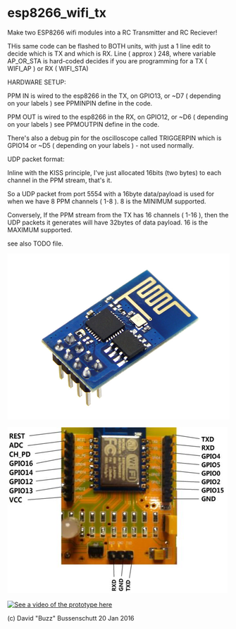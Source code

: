 # esp8266_wifi_tx
Make two ESP8266 wifi modules into a RC Transmitter and RC Reciever!

THis same code can be flashed to BOTH units, with just a 1 line edit to decide which is TX and which is RX.
Line ( approx ) 248, where variable AP_OR_STA is hard-coded decides if you are programming for a TX ( WIFI_AP ) or RX ( WIFI_STA) 

HARDWARE SETUP:

PPM IN is wired to the esp8266 in the TX, on GPIO13, or ~D7 ( depending on your labels ) see PPMINPIN define in the code.

PPM OUT is wired to the esp8266 in the RX, on GPIO12, or ~D6 ( depending on your labels ) see PPMOUTPIN define in the code.

There's also a debug pin for the oscilloscope called TRIGGERPIN which is GPIO14  or ~D5 ( depending on your labels ) - not used normally. 

UDP packet format: 

Inline with the KISS principle, I've just allocated 16bits (two bytes) to each channel in the PPM stream, that's it.    

So a UDP packet from port 5554 with a 16byte data/payload is used for when we have 8 PPM channels ( 1-8 ).  8 is the MINIMUM supported.  

Conversely, If the PPM stream from the TX has 16 channels ( 1-16 ), then the UDP packets it generates will have 32bytes of data payload.  16 is the MAXIMUM supported.

see also TODO file.

![Classic ESP8266 module](/web/esp8266.jpg?raw=true "Classic ESP8266 module")

![Example Dev PCB with ESP8266 module](/web/s-l500.jpg?raw=true "Example Dev PCB with ESP8266 module]")

[![See a video of the prototype here](http://img.youtube.com/vi/6-0GJ21oUO4/0.jpg)](http://www.youtube.com/watch?v=6-0GJ21oUO4)

(c) David "Buzz" Bussenschutt  20 Jan 2016